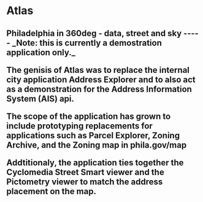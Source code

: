 <h1>Atlas

<h2>Philadelphia in 360deg - data, street and sky
-----
_Note: this is currently a demostration application only._

The genisis of Atlas was to replace the internal city application Address Explorer and to also act as a demonstration for the Address Information System (AIS) api.

The scope of the application has grown to include prototyping replacements for applications such as Parcel Explorer, Zoning Archive, and the Zoning map in phila.gov/map

Addtitionaly, the application ties together the Cyclomedia Street Smart viewer and the Pictometry viewer to match the address placement on the map.


